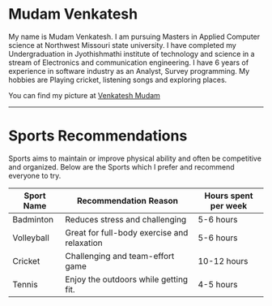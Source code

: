 # Mudam Venkatesh

My name is Mudam Venkatesh. I am pursuing Masters in Applied Computer science at Northwest Missouri state university. I have completed my Undergraduation in Jyothishmathi institute of technology and science in a stream of Electronics and communication engineering. I have 6 years of experience in software industry as an Analyst, Survey programming. My hobbies are Playing cricket, listening songs and exploring places.

You can find my picture at [Venkatesh Mudam](venku.jpg)

---
# Sports Recommendations

Sports aims to maintain or improve physical ability and often be competitive and organized. Below are the Sports which I prefer and recommend everyone to try.

| Sport Name     | Recommendation Reason                         | Hours spent per week |
| -------------- | --------------------------------------------- | ---------------------|
| Badminton      | Reduces stress and challenging                | 5-6 hours            |
| Volleyball     | Great for full-body exercise and relaxation   | 5-6 hours            |
| Cricket        | Challenging and team-effort game              | 10-12 hours          |
| Tennis         | Enjoy the outdoors while getting fit.         | 4-5 hours            |
